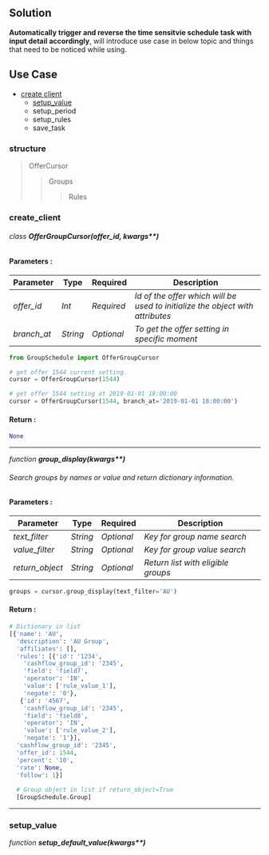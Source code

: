 ## Solution
**Automatically trigger and reverse the time sensitvie schedule task with input detail accordingly**, will introduce use case in below topic and things that need to be noticed while using.


## Use Case

* [create client](#create_client)
  * [setup_value](#setup_value)
  * setup_period
  * setup_rules
  * save_task
  
### structure

>OfferCursor
>>Groups
>>>Rules

### create_client

###### *class* ___OfferGroupCursor(offer_id, kwargs**)___

#### Parameters :
| Parameter | Type | Required | Description |
|----|----|----|----|
|_offer_id_|_Int_|_Required_|_Id of the offer which will be used to initialize the object with attributes_|
|_branch_at_|_String_|_Optional_|_To get the offer setting in specific moment_|

```Python
from GroupSchedule import OfferGroupCursor

# get offer 1544 current setting.
cursor = OfferGroupCursor(1544)

# get offer 1544 setting at 2019-01-01 18:00:00
cursor = OfferGroupCursor(1544, branch_at='2019-01-01 18:00:00')
```
#### Return :
```Python
None
```

---

*function* ___group_display(kwargs**)___

###### Search groups by names or value and return dictionary information.

#### Parameters :
| Parameter | Type | Required | Description |
|----|----|----|----|
|_text_filter_|_String_|_Optional_|_Key for group name search_|
|_value_filter_|_String_|_Optional_|_Key for group value search_|
|_return_object_|_String_|_Optional_|_Return list with eligible groups_|

```Python
groups = cursor.group_display(text_filter='AU')
```

#### Return :
```Python
# Dictionary in list
[{'name': 'AU',
  'description': 'AU Group',
  'affiliates': [],
  'rules': [{'id': '1234',
    'cashflow_group_id': '2345',
    'field': 'field7',
    'operator': 'IN',
    'value': ['rule_value_1'],
    'negate': '0'},
   {'id': '4567',
    'cashflow_group_id': '2345',
    'field': 'field8',
    'operator': 'IN',
    'value': ['rule_value_2'],
    'negate': '1'}],
  'cashflow_group_id': '2345',
  'offer_id': 1544,
  'percent': '10',
  'rate': None,
  'follow': 1}]
  
  # Group object in list if return_object=True
  [GroupSchedule.Group]
```

---
### setup_value

*function* ___setup_default_value(kwargs**)___


